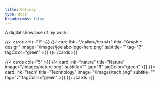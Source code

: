 ```yaml
---
title: Gallery
type: docs
breadcrumbs: false
---
```


A digital showcase of my work.

{{< cards cols="1" >}}
{{< card link="/gallery/brands" title="Graphic design" image="/images/joelabc-logo-hero.png" subtitle="" tag="7" tagColor="green" >}}
{{< /cards >}}



{{< cards cols="5" >}}
{{< card link="nature" title="Nature" image="/images/nature.png" subtitle="" tag="6" tagColor="green" >}}
{{< card link="tech" title="Technology" image="/images/tech.png" subtitle="" tag="2" tagColor="green" >}}
{{< /cards >}}
